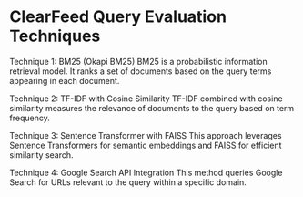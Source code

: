 <h1>ClearFeed Query Evaluation Techniques</h1>

Technique 1: BM25 (Okapi BM25)
BM25 is a probabilistic information retrieval model. It ranks a set of documents based on the query terms appearing in each document.

Technique 2: TF-IDF with Cosine Similarity
TF-IDF combined with cosine similarity measures the relevance of documents to the query based on term frequency.

Technique 3: Sentence Transformer with FAISS
This approach leverages Sentence Transformers for semantic embeddings and FAISS for efficient similarity search.

Technique 4: Google Search API Integration
This method queries Google Search for URLs relevant to the query within a specific domain.
